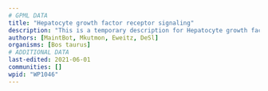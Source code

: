 ```yaml
---
# GPML DATA
title: "Hepatocyte growth factor receptor signaling"
description: "This is a temporary description for Hepatocyte growth factor receptor signaling"
authors: [MaintBot, Mkutmon, Eweitz, DeSl]
organisms: [Bos taurus]
# ADDITIONAL DATA
last-edited: 2021-06-01
communities: []
wpid: "WP1046"
---
```

